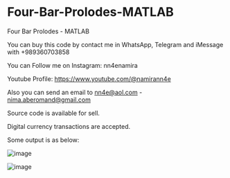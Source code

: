 # Four-Bar-Prolodes-MATLAB
Four Bar Prolodes - MATLAB

You can buy this code by contact me in WhatsApp, Telegram and iMessage with +989360703858

You can Follow me on Instagram: nn4enamira

Youtube Profile: https://www.youtube.com/@namirann4e

Also you can send an email to nn4e@aol.com - nima.aberomand@gmail.com

Source code is available for sell.

Digital currency transactions are accepted.

Some output is as below:

![image](https://github.com/user-attachments/assets/7d77485e-f676-4a7e-918d-dac58c8cc51d)

![image](https://github.com/user-attachments/assets/8a631298-4c04-40d9-96f8-3ff291b25e1f)
